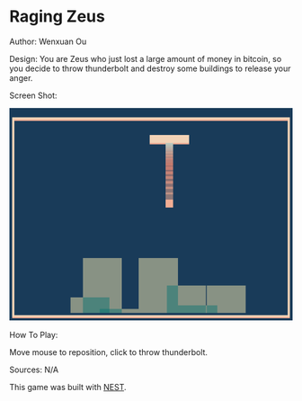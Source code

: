 # Raging Zeus

Author: Wenxuan Ou

Design: You are Zeus who just lost a large amount of money in bitcoin, so you decide to throw thunderbolt and destroy some buildings to release your anger. 

Screen Shot:

![Screen Shot](screenshot.png)

How To Play:

Move mouse to reposition, click to throw thunderbolt. 

Sources: N/A

This game was built with [NEST](NEST.md).
